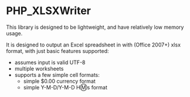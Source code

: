 PHP_XLSXWriter
==============

This library is designed to be lightweight, and have relatively low memory usage.

It is designed to output an Excel spreadsheet in with (Office 2007+) xlsx format, with just basic features supported:
* assumes input is valid UTF-8
* multiple worksheets
* supports a few simple cell formats:
  * simple $0.00 currency format 
  * simple Y-M-D/Y-M-D H:m:s format

